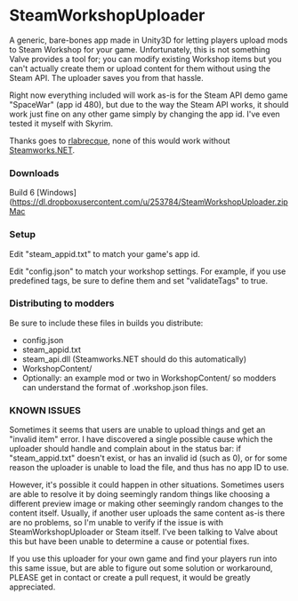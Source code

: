 # SteamWorkshopUploader
A generic, bare-bones app made in Unity3D for letting players upload mods to Steam Workshop for your game. Unfortunately, this is not something Valve provides a tool for; you can modify existing Workshop items but you can't actually create them or upload content for them without using the Steam API. The uploader saves you from that hassle.

Right now everything included will work as-is for the Steam API demo game "SpaceWar" (app id 480), but due to the way the Steam API works, it should work just fine on any other game simply by changing the app id. I've even tested it myself with Skyrim.

Thanks goes to [rlabrecque](https://github.com/rlabrecque), none of this would work without [Steamworks.NET](https://github.com/rlabrecque/Steamworks.NET).

### Downloads

Build 6
[Windows](https://dl.dropboxusercontent.com/u/253784/SteamWorkshopUploader.zip
[Mac](https://dl.dropboxusercontent.com/u/253784/SteamWorkshopUploader_mac.zip)

### Setup

Edit "steam_appid.txt" to match your game's app id.

Edit "config.json" to match your workshop settings. For example, if you use predefined tags, be sure to define them and set "validateTags" to true.

### Distributing to modders

Be sure to include these files in builds you distribute:

- config.json
- steam_appid.txt
- steam_api.dll (Steamworks.NET should do this automatically)
- WorkshopContent/
- Optionally: an example mod or two in WorkshopContent/ so modders can understand the format of .workshop.json files.

### KNOWN ISSUES

Sometimes it seems that users are unable to upload things and get an "invalid item" error. I have discovered a single possible cause which the uploader should handle and complain about in the status bar: if "steam_appid.txt" doesn't exist, or has an invalid id (such as 0), or for some reason the uploader is unable to load the file, and thus has no app ID to use.

However, it's possible it could happen in other situations. Sometimes users are able to resolve it by doing seemingly random things like choosing a different preview image or making other seemingly random changes to the content itself. Usually, if another user uploads the same content as-is there are no problems, so I'm unable to verify if the issue is with SteamWorkshopUploader or Steam itself. I've been talking to Valve about this but have been unable to determine a cause or potential fixes.

If you use this uploader for your own game and find your players run into this same issue, but are able to figure out some solution or workaround, PLEASE get in contact or create a pull request, it would be greatly appreciated.
